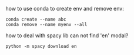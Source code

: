 how to use conda to create env and remove env:
``` 
conda create --name abc
conda remove --name myenv --all
```

how to deal with spacy lib can not find 'en' modal? 
```
python -m spacy download en 
```
